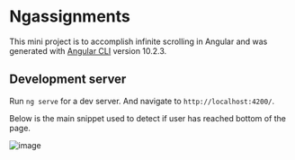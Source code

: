 # Ngassignments

This mini project is to accomplish infinite scrolling in Angular and was generated with [Angular CLI](https://github.com/angular/angular-cli) version 10.2.3.

## Development server

Run `ng serve` for a dev server. And navigate to `http://localhost:4200/`.

Below is the main snippet used to detect if user has reached bottom of the page.

![image](https://user-images.githubusercontent.com/52674815/180633105-b1d4fe7b-21d9-4be8-a2cf-6136da148485.png)
